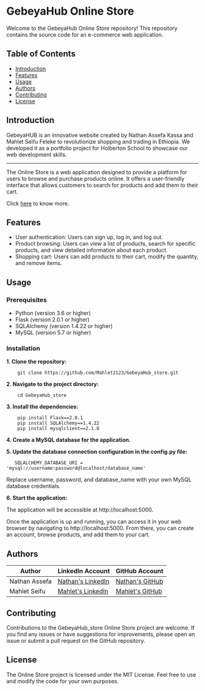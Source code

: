 # GebeyaHub Online Store

Welcome to the GebeyaHub Online Store repository! This repository contains the source code for an e-commerce web application.

## Table of Contents

- [Introduction](#introduction)
- [Features](#features)
- [Usage](#usage)
- [Authors](#Authors)
- [Contributing](#contributing)
- [License](#license)

## Introduction

GebeyaHUB is an innovative website created by Nathan Assefa Kassa and Mahlet Seifu Feleke to revolutionize shopping and trading in Ethiopia. We developed it as a portfolio project for Holberton School to showcase our web development skills.

---

The Online Store is a web application designed to provide a platform for users to browse and purchase products online. It offers a user-friendly interface that allows customers to search for products and add them to their cart.

Click [here](https://medium.com/@Mahlet_S/gebeyahub-online-shopping-and-trading-in-ethiopia-e2d5e5c11823) to know more.

## Features

- User authentication: Users can sign up, log in, and log out.
- Product browsing: Users can view a list of products, search for specific products, and view detailed information about each product.
- Shopping cart: Users can add products to their cart, modify the quantity, and remove items.

## Usage

### Prerequisites

- Python (version 3.6 or higher)
- Flask (version 2.0.1 or higher)
- SQLAlchemy (version 1.4.22 or higher)
- MySQL (version 5.7 or higher)

### Installation

**1. Clone the repository:**

        git clone https://github.com/Mahlet2123/GebeyaHub_store.git

**2. Navigate to the project directory:**

        cd GebeyaHub_store

**3. Install the dependencies:**

        pip install Flask==2.0.1
        pip install SQLAlchemy==1.4.22
        pip install mysqlclient==2.1.0

**4. Create a MySQL database for the application.**

**5. Update the database connection configuration in the config.py file:**

       SQLALCHEMY_DATABASE_URI = 'mysql://username:password@localhost/database_name'
   
Replace username, password, and database_name with your own MySQL database credentials.

**6. Start the application:**

The application will be accessible at http://localhost:5000.

Once the application is up and running, you can access it in your web browser by navigating to http://localhost:5000. From there, you can create an account, browse products, and add them to your cart.

## Authors

| Author | LinkedIn Account                           | GitHub Account                          |
|-----------|--------------------------------------------|-----------------------------------------|
| Nathan Assefa    | [Nathan's LinkedIn](https://www.linkedin.com/in/nathan-assefa-9ba017253/)     | [Nathan's GitHub](https://github.com/nathan-assefa)     |
| Mahlet Seifu    | [Mahlet's LinkedIn](https://www.linkedin.com/in/mahlet-seifu-feleke) | [Mahlet's GitHub](https://github.com/Mahlet2123) |


## Contributing

Contributions to the GebeyaHub_store Online Store project are welcome. If you find any issues or have suggestions for improvements, please open an issue or submit a pull request on the GitHub repository.

## License

The Online Store project is licensed under the MIT License. Feel free to use and modify the code for your own purposes.
